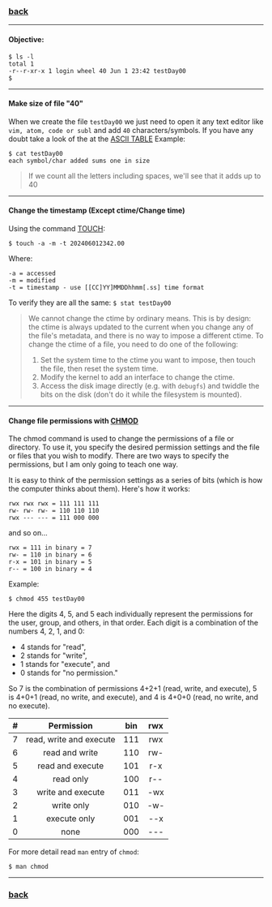 ### [back](https://github.com/idevHive/42/tree/master/Piscines/C/Day00)

------------------------------------------
#### Objective:
```
$ ls -l
total 1
-r--r-xr-x 1 login wheel 40 Jun 1 23:42 testDay00
$
```

------------------------------------------
#### Make size of file "40"
When we create the file `testDay00` we just need to open it any text editor
like `vim, atom, code or subl` and add `40` characters/symbols.
If you have any doubt take a look of the at the
[ASCII TABLE](https://www.ascii-code.com/)
Example:
```
$ cat testDay00
each symbol/char added sums one in size
```
> If we count all the letters including spaces, we'll see that it adds up to 40

------------------------------------------
#### Change the timestamp (Except ctime/Change time)
Using the command [TOUCH](https://linux.die.net/man/1/touch):
```
$ touch -a -m -t 202406012342.00
```
Where:
```
-a = accessed
-m = modified
-t = timestamp - use [[CC]YY]MMDDhhmm[.ss] time format
```
To verify they are all the same: `$ stat testDay00`

>We cannot change the ctime by ordinary means. This is by design: the ctime
is always updated to the current when you change any of the file's metadata,
and there is no way to impose a different ctime. To change the ctime of a file,
you need to do one of the following:
> 1. Set the system time to the ctime you want to impose, then touch the file,
then reset the system time.
> 2. Modify the kernel to add an interface to change the ctime.
> 3. Access the disk image directly (e.g. with `debugfs`) and twiddle the bits
on the disk (don't do it while the filesystem is mounted).

------------------------------------------
#### Change file permissions with [CHMOD](https://en.wikipedia.org/wiki/Chmod)
The chmod command is used to change the permissions of a file or directory.
To use it, you specify the desired permission settings and the file or files
that you wish to modify. There are two ways to specify the permissions, but
I am only going to teach one way.

It is easy to think of the permission settings as a series of bits
(which is how the computer thinks about them). Here's how it works:

```
rwx rwx rwx = 111 111 111
rw- rw- rw- = 110 110 110
rwx --- --- = 111 000 000
```
and so on...
```
rwx = 111 in binary = 7
rw- = 110 in binary = 6
r-x = 101 in binary = 5
r-- = 100 in binary = 4
```

Example:
```
$ chmod 455 testDay00
```

Here the digits 4, 5, and 5 each individually represent the permissions for the
user, group, and others, in that order. Each digit is a combination of the
numbers 4, 2, 1, and 0:

* 4 stands for "read",
* 2 stands for "write",
* 1 stands for "execute", and
* 0 stands for "no permission."

So 7 is the combination of permissions 4+2+1 (read, write, and execute),
5 is 4+0+1 (read, no write, and execute), and 4 is 4+0+0
(read, no write, and no execute).

|  #  |       Permission        | bin | rwx |
|:---:|:-----------------------:|:---:|:---:|
|  7  | read, write and execute | 111 | rwx |
|  6  | read and write			| 110 | rw- |
|  5  | read and execute		| 101 | r-x |
|  4  | read only				| 100 | r-- |
|  3  | write and execute		| 011 | -wx |
|  2  | write only				| 010 | -w- |
|  1  | execute only			| 001 | --x |
|  0  | none					| 000 | --- |

For more detail read `man` entry of `chmod`:
```
$ man chmod
```
------------------------------------------
### [back](https://github.com/idevHive/42/tree/master/Piscines/C/Day00)

